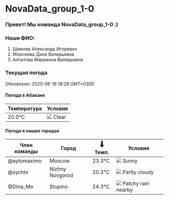 # NovaData_group_1-0
### Привет! Мы команда NovaData_group_1-0 :)

### Наши ФИО:
1. Шмелев Александр Игоревич
2. Моисеева Дина Валерьевна
3. Алпатова Марианна Валерьевна

### Текущая погода
<!-- WEATHER:START -->
_Обновлено: 2025-06-16 18:28 GMT+0300_

#### Погода в Абакане

| Температура | Условия |
|-------------|----------|
| 20.0°C     | ![](https://cdn.weatherapi.com/weather/64x64/night/113.png) Clear |

#### Погода в наших городах

| Член команды  | Город               | 🌡️ Темп.  | Условия          |
|---------------|---------------------|-----------|--------------------|
| @aytomaximo    | Moscow              |   23.3°C | ![](https://cdn.weatherapi.com/weather/64x64/day/113.png) Sunny        |
| @sychtx        | Nizhny Novgorod     |   20.3°C | ![](https://cdn.weatherapi.com/weather/64x64/day/116.png) Partly cloudy |
| @Dina_Mo       | Stupino             |   24.3°C | ![](https://cdn.weatherapi.com/weather/64x64/day/176.png) Patchy rain nearby |

<!-- WEATHER:END -->
